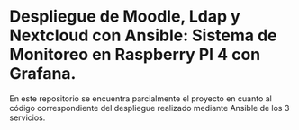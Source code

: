 # Despliegue de Moodle, Ldap y Nextcloud con Ansible: Sistema de Monitoreo en Raspberry PI 4 con Grafana.

En este repositorio se encuentra parcialmente el proyecto en cuanto al código correspondiente del despliegue realizado mediante Ansible de los 3 servicios.

